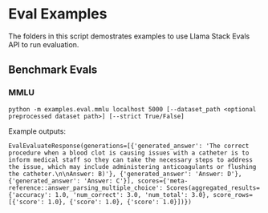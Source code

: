 # Eval Examples

The folders in this script demostrates examples to use Llama Stack Evals API to run evaluation.


## Benchmark Evals

### MMLU
```
python -m examples.eval.mmlu localhost 5000 [--dataset_path <optional preprocessed dataset path>] [--strict True/False]
```

Example outputs:
```
EvalEvaluateResponse(generations=[{'generated_answer': 'The correct procedure when a blood clot is causing issues with a catheter is to inform medical staff so they can take the necessary steps to address the issue, which may include administering anticoagulants or flushing the catheter.\n\nAnswer: B)'}, {'generated_answer': 'Answer: D'}, {'generated_answer': 'Answer: C'}], scores={'meta-reference::answer_parsing_multiple_choice': Scores(aggregated_results={'accuracy': 1.0, 'num_correct': 3.0, 'num_total': 3.0}, score_rows=[{'score': 1.0}, {'score': 1.0}, {'score': 1.0}])})
```
